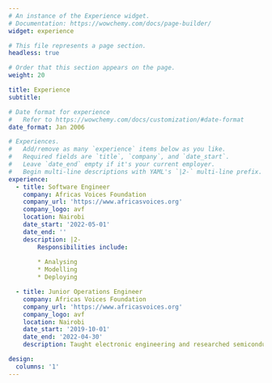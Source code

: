 ```yaml
---
# An instance of the Experience widget.
# Documentation: https://wowchemy.com/docs/page-builder/
widget: experience

# This file represents a page section.
headless: true

# Order that this section appears on the page.
weight: 20

title: Experience
subtitle:

# Date format for experience
#   Refer to https://wowchemy.com/docs/customization/#date-format
date_format: Jan 2006

# Experiences.
#   Add/remove as many `experience` items below as you like.
#   Required fields are `title`, `company`, and `date_start`.
#   Leave `date_end` empty if it's your current employer.
#   Begin multi-line descriptions with YAML's `|2-` multi-line prefix.
experience:
  - title: Software Engineer
    company: Africas Voices Foundation
    company_url: 'https://www.africasvoices.org'
    company_logo: avf
    location: Nairobi
    date_start: '2022-05-01'
    date_end: ''
    description: |2-
        Responsibilities include:
        
        * Analysing
        * Modelling
        * Deploying

  - title: Junior Operations Engineer
    company: Africas Voices Foundation
    company_url: 'https://www.africasvoices.org'
    company_logo: avf
    location: Nairobi
    date_start: '2019-10-01'
    date_end: '2022-04-30'
    description: Taught electronic engineering and researched semiconductor physics.

design:
  columns: '1'
---
```


